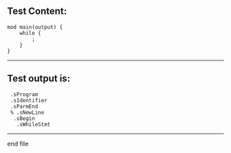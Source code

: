 
Test Content: 
-------------------------
```
mod main(output) {
    while {
        ;
    }
}
```
------------------------
Test output is: 
-------------------------
```
 .sProgram
 .sIdentifier
 .sParmEnd
 % .sNewLine
  .sBegin
   .sWhileStmt

```
------------------------

end file
